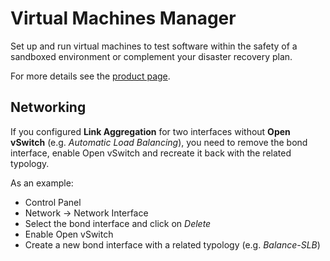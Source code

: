 # Virtual Machines Manager

Set up and run virtual machines to test software within the safety of a sandboxed environment or complement your disaster recovery plan.

For more details see the [product page](https://www.synology.com/dsm/feature/virtual_machine_manager).

## Networking

If you configured **Link Aggregation** for two interfaces without **Open vSwitch** (e.g. _Automatic Load Balancing_), you need to remove the bond interface, enable Open vSwitch and recreate it back with the related typology.

As an example:
- Control Panel
- Network -> Network Interface
- Select the bond interface and click on _Delete_
- Enable Open vSwitch
- Create a new bond interface with a related typology (e.g. _Balance-SLB_)